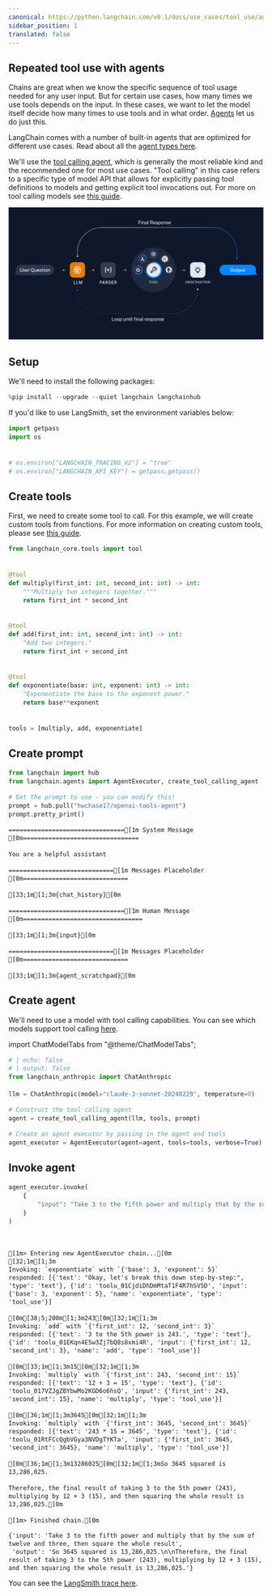 ```yaml
---
canonical: https://python.langchain.com/v0.1/docs/use_cases/tool_use/agents
sidebar_position: 1
translated: false
---
```


## Repeated tool use with agents

Chains are great when we know the specific sequence of tool usage needed for any user input. But for certain use cases, how many times we use tools depends on the input. In these cases, we want to let the model itself decide how many times to use tools and in what order. [Agents](/docs/modules/agents/) let us do just this.

LangChain comes with a number of built-in agents that are optimized for different use cases. Read about all the [agent types here](/docs/modules/agents/agent_types/).

We'll use the [tool calling agent](/docs/modules/agents/agent_types/tool_calling/), which is generally the most reliable kind and the recommended one for most use cases. "Tool calling" in this case refers to a specific type of model API that allows for explicitly passing tool definitions to models and getting explicit tool invocations out. For more on tool calling models see [this guide](/docs/modules/model_io/chat/function_calling/).

![agent](../../../static/img/tool_agent.svg)

## Setup

We'll need to install the following packages:

```python
%pip install --upgrade --quiet langchain langchainhub
```

If you'd like to use LangSmith, set the environment variables below:

```python
import getpass
import os


# os.environ["LANGCHAIN_TRACING_V2"] = "true"
# os.environ["LANGCHAIN_API_KEY"] = getpass.getpass()
```

## Create tools

First, we need to create some tool to call. For this example, we will create custom tools from functions. For more information on creating custom tools, please see [this guide](/docs/modules/tools/).

```python
from langchain_core.tools import tool


@tool
def multiply(first_int: int, second_int: int) -> int:
    """Multiply two integers together."""
    return first_int * second_int


@tool
def add(first_int: int, second_int: int) -> int:
    "Add two integers."
    return first_int + second_int


@tool
def exponentiate(base: int, exponent: int) -> int:
    "Exponentiate the base to the exponent power."
    return base**exponent


tools = [multiply, add, exponentiate]
```

## Create prompt

```python
from langchain import hub
from langchain.agents import AgentExecutor, create_tool_calling_agent
```

```python
# Get the prompt to use - you can modify this!
prompt = hub.pull("hwchase17/openai-tools-agent")
prompt.pretty_print()
```

```output
================================[1m System Message [0m================================

You are a helpful assistant

=============================[1m Messages Placeholder [0m=============================

[33;1m[1;3m{chat_history}[0m

================================[1m Human Message [0m=================================

[33;1m[1;3m{input}[0m

=============================[1m Messages Placeholder [0m=============================

[33;1m[1;3m{agent_scratchpad}[0m
```

## Create agent

We'll need to use a model with tool calling capabilities. You can see which models support tool calling [here](/docs/integrations/chat/).

import ChatModelTabs from "@theme/ChatModelTabs";

<ChatModelTabs customVarName="llm"/>

```python
# | echo: false
# | output: false
from langchain_anthropic import ChatAnthropic

llm = ChatAnthropic(model="claude-3-sonnet-20240229", temperature=0)
```

```python
# Construct the tool calling agent
agent = create_tool_calling_agent(llm, tools, prompt)
```

```python
# Create an agent executor by passing in the agent and tools
agent_executor = AgentExecutor(agent=agent, tools=tools, verbose=True)
```

## Invoke agent

```python
agent_executor.invoke(
    {
        "input": "Take 3 to the fifth power and multiply that by the sum of twelve and three, then square the whole result"
    }
)
```

```output


[1m> Entering new AgentExecutor chain...[0m
[32;1m[1;3m
Invoking: `exponentiate` with `{'base': 3, 'exponent': 5}`
responded: [{'text': "Okay, let's break this down step-by-step:", 'type': 'text'}, {'id': 'toolu_01CjdiDhDmMtaT1F4R7hSV5D', 'input': {'base': 3, 'exponent': 5}, 'name': 'exponentiate', 'type': 'tool_use'}]

[0m[38;5;200m[1;3m243[0m[32;1m[1;3m
Invoking: `add` with `{'first_int': 12, 'second_int': 3}`
responded: [{'text': '3 to the 5th power is 243.', 'type': 'text'}, {'id': 'toolu_01EKqn4E5w3Zj7bQ8s8xmi4R', 'input': {'first_int': 12, 'second_int': 3}, 'name': 'add', 'type': 'tool_use'}]

[0m[33;1m[1;3m15[0m[32;1m[1;3m
Invoking: `multiply` with `{'first_int': 243, 'second_int': 15}`
responded: [{'text': '12 + 3 = 15', 'type': 'text'}, {'id': 'toolu_017VZJgZBYbwMo2KGD6o6hsQ', 'input': {'first_int': 243, 'second_int': 15}, 'name': 'multiply', 'type': 'tool_use'}]

[0m[36;1m[1;3m3645[0m[32;1m[1;3m
Invoking: `multiply` with `{'first_int': 3645, 'second_int': 3645}`
responded: [{'text': '243 * 15 = 3645', 'type': 'text'}, {'id': 'toolu_01RtFCcQgbVGya3NVDgTYKTa', 'input': {'first_int': 3645, 'second_int': 3645}, 'name': 'multiply', 'type': 'tool_use'}]

[0m[36;1m[1;3m13286025[0m[32;1m[1;3mSo 3645 squared is 13,286,025.

Therefore, the final result of taking 3 to the 5th power (243), multiplying by 12 + 3 (15), and then squaring the whole result is 13,286,025.[0m

[1m> Finished chain.[0m
```

```output
{'input': 'Take 3 to the fifth power and multiply that by the sum of twelve and three, then square the whole result',
 'output': 'So 3645 squared is 13,286,025.\n\nTherefore, the final result of taking 3 to the 5th power (243), multiplying by 12 + 3 (15), and then squaring the whole result is 13,286,025.'}
```

You can see the [LangSmith trace here](https://smith.langchain.com/public/92694ff3-71b7-44ed-bc45-04bdf04d4689/r).